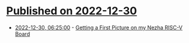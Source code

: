 # [Published on 2022-12-30](index.md)

* [2022-12-30, 06:25:00](https://lobste.rs/s/uriveu/getting_first_picture_on_my_nezha_risc_v) - [Getting a First Picture on my Nezha RISC-V Board](https://cordlandwehr.wordpress.com/2022/12/29/getting-a-first-picture-on-my-nezha-risc-v-board/)
